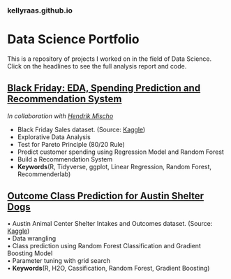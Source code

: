 ### kellyraas.github.io

# Data Science Portfolio

This is a repository of projects I worked on in the field of Data Science. Click on the headlines to see the full analysis report and code.

## [Black Friday: EDA, Spending Prediction and Recommendation System](https://kellyraas.github.io/Projects/Black_Friday/Black_Friday.html)
*In collaboration with [Hendrik Mischo](https://github.com/hendrik-mischo)*
- Black Friday Sales dataset. (Source: [Kaggle](https://www.kaggle.com/mehdidag/black-friday/home))
- Explorative Data Analysis
- Test for Pareto Principle (80/20 Rule)
- Predict customer spending using Regression Model and Random Forest
- Build a Recommendation System
- **Keywords**(R, Tidyverse, ggplot, Linear Regression, Random Forest, Recommenderlab)


## [Outcome Class Prediction for Austin Shelter Dogs](https://kellyraas.github.io/Projects/Austin_Animal_Shelter/Austin_Animal_Shelter.html)
  • Austin Animal Center Shelter Intakes and Outcomes dataset. (Source: [Kaggle](https://www.kaggle.com/aaronschlegel/austin-animal-center-shelter-intakes-and-outcomes#aac_outcomes.csv)) </br>
  • Data wrangling </br>
  • Class prediction using Random Forest Classification and Gradient Boosting Model </br>
  • Parameter tuning with grid search </br>
  • **Keywords**(R, H2O, Cassification, Random Forest, Gradient Boosting)
